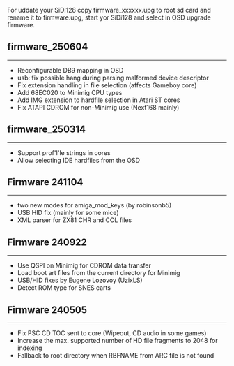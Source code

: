For uddate your SiDi128 copy firmware_xxxxxx.upg to root sd card and rename it to firmware.upg, start yor SiDi128 and select in OSD upgrade firmware.

## firmware_250604
------------------
- Reconfigurable DB9 mapping in OSD
- usb: fix possible hang during parsing malformed device descriptor
- Fix extension handling in file selection (affects Gameboy core)
- Add 68EC020 to Minimig CPU types
- Add IMG extension to hardfile selection in Atari ST cores
- Fix ATAPI CDROM for non-Minimig use (Next168 mainly)

## firmware_250314
------------------
- Support prof'I'le strings in cores
- Allow selecting IDE hardfiles from the OSD

## Firmware 241104
------------------
- two new modes for amiga_mod_keys (by robinsonb5)
- USB HID fix (mainly for some mice)
- XML parser for ZX81 CHR and COL files

## Firmware 240922
------------------
- Use QSPI on Minimig for CDROM data transfer
- Load boot art files from the current directory for Minimig
- USB/HID fixes by Eugene Lozovoy (UzixLS)
- Detect ROM type for SNES carts

## Firmware 240505
------------------
- Fix PSC CD TOC sent to core (Wipeout, CD audio in some games)
- Increase the max. supported number of HD file fragments to 2048 for indexing
- Fallback to root directory when RBFNAME from ARC file is not found
